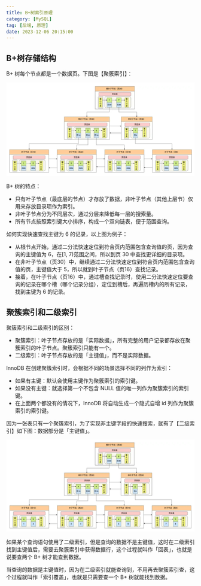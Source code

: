 ```yaml
---
title: B+树索引原理
category: [MySQL]
tag: [后端, 原理]
date: 2023-12-06 20:15:00
---
```


## B+树存储结构

B+ 树每个节点都是一个数据页。下图是【聚簇索引】：

![image-20231211195530331](./assets/image-20231211195530331.png)

 B+ 树的特点：

- 只有叶子节点（最底层的节点）才存放了数据，非叶子节点（其他上层节）仅用来存放目录项作为索引。
- 非叶子节点分为不同层次，通过分层来降低每一层的搜索量。
- 所有节点按照索引键大小排序，构成一个双向链表，便于范围查询。

如何实现快速查找主键为 6 的记录，以上图为例子：

- 从根节点开始，通过二分法快速定位到符合页内范围包含查询值的页，因为查询的主键值为 6，在[1, 7)范围之间，所以到页 30 中查找更详细的目录项。
- 在非叶子节点（页30）中，继续通过二分法快速定位到符合页内范围包含查询值的页，主键值大于 5，所以就到叶子节点（页16）查找记录。
- 接着，在叶子节点（页16）中，通过槽查找记录时，使用二分法快速定位要查询的记录在哪个槽（哪个记录分组），定位到槽后，再遍历槽内的所有记录，找到主键为 6 的记录。

## 聚簇索引和二级索引

聚簇索引和二级索引的区别：

- 聚簇索引：叶子节点存放的是「实际数据」，所有完整的用户记录都存放在聚簇索引的叶子节点。聚簇索引只能有一个。
- 二级索引：叶子节点存放的是「主键值」，而不是实际数据。

InnoDB 在创建聚簇索引时，会根据不同的场景选择不同的列作为索引：

- 如果有主键：默认会使用主键作为聚簇索引的索引键。
- 如果没有主键：就选择第一个不包含 NULL 值的唯一列作为聚簇索引的索引键。
- 在上面两个都没有的情况下，InnoDB 将自动生成一个隐式自增 id 列作为聚簇索引的索引键。

因为一张表只有一个聚簇索引，为了实现非主键字段的快速搜索，就有了【二级索引】如下图：数据部分是「主键值」。

![image-20231211200927769](./assets/image-20231211200927769.png)

如果某个查询语句使用了二级索引，但是查询的数据不是主键值，这时在二级索引找到主键值后，需要去聚簇索引中获得数据行，这个过程就叫作「回表」，也就是说要查两个 B+ 树才能查到数据。

当查询的数据是主键值时，因为在二级索引就能查询到，不用再去聚簇索引查，这个过程就叫作「索引覆盖」，也就是只需要查一个 B+ 树就能找到数据。

